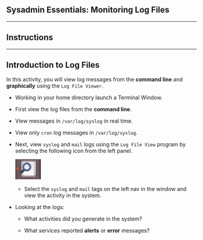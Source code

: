 ## Sysadmin Essentials: Monitoring Log Files

--------

## Instructions

------

## Introduction to Log Files

In this activity, you will view log messages from the **command line** and **graphically** using the `Log File Viewer`.

* Working in your home directory launch a Terminal Window.

* First view the log files from the **command line**.

* View messages in `/var/log/syslog` in real time.  

* View only `cron` log messages in `/var/log/syslog`.

* Next, view `syslog` and `mail` logs using the `Log File View` program by selecting the following icon from the left panel.

    ![Images/logger-images/Log-File-View.png](../../../Images/logger-images/Log-File-View.png)

    * Select the `syslog` and `mail` tags on the left nav in the window and view the activity in the system.

* Looking at the logs:

    * What activities did you generate in the system?

    * What services reported **alerts** or **error** messages?
